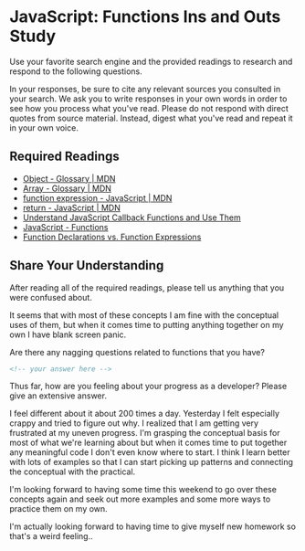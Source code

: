 # JavaScript: Functions Ins and Outs Study

Use your favorite search engine and the provided readings to research and
respond to the following questions.

In your responses, be sure to cite any relevant sources you consulted in your
search. We ask you to write responses in your own words in order to see how you
process what you've read. Please do not respond with direct quotes from source
material. Instead, digest what you've read and repeat it in your own voice.

## Required Readings

-   [Object - Glossary | MDN](https://developer.mozilla.org/en-US/docs/Glossary/Object)
-   [Array - Glossary | MDN](https://developer.mozilla.org/en-US/docs/Glossary/Array)
-   [function expression - JavaScript | MDN](https://developer.mozilla.org/en-US/docs/Web/JavaScript/Reference/Operators/function)
-   [return - JavaScript | MDN](https://developer.mozilla.org/en-US/docs/Web/JavaScript/Reference/Statements/return)
-   [Understand JavaScript Callback Functions and Use Them](http://javascriptissexy.com/understand-javascript-callback-functions-and-use-them)
-   [JavaScript - Functions](http://www.quirksmode.org/js/function.html)
-   [Function Declarations vs. Function Expressions](https://javascriptweblog.wordpress.com/2010/07/06/function-declarations-vs-function-expressions)

## Share Your Understanding

After reading all of the required readings, please tell us anything that you
were confused about.

It seems that with most of these concepts I am fine with the conceptual uses of them, but when it comes time to putting anything together on my own I have blank screen panic.

Are there any nagging questions related to functions that you have?

```md
<!-- your answer here -->
```

Thus far, how are you feeling about your progress as a developer? Please give an
extensive answer.

I feel different about it about 200 times a day. Yesterday I felt especially crappy and tried to figure out why. I realized that I am getting very frustrated at my uneven progress. I'm grasping the conceptual basis for most of what we're learning about but when it comes time to put together any meaningful code I don't even know where to start. I think I learn better with lots of examples so that I can start picking up patterns and connecting the conceptual with the practical.

I'm looking forward to having some time this weekend to go over these concepts again and seek out more examples and some more ways to practice them on my own.

I'm actually looking forward to having time to give myself new homework so that's a weird feeling..
